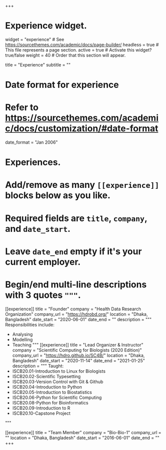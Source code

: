 +++
# Experience widget.
widget = "experience"  # See https://sourcethemes.com/academic/docs/page-builder/
headless = true  # This file represents a page section.
active = true  # Activate this widget? true/false
weight = 40  # Order that this section will appear.

title = "Experience"
subtitle = ""

# Date format for experience
#   Refer to https://sourcethemes.com/academic/docs/customization/#date-format
date_format = "Jan 2006"

# Experiences.
#   Add/remove as many `[[experience]]` blocks below as you like.
#   Required fields are `title`, `company`, and `date_start`.
#   Leave `date_end` empty if it's your current employer.
#   Begin/end multi-line descriptions with 3 quotes `"""`.
[[experience]]
  title = "Founder"
  company = "Health Data Research Organization"
  company_url = "https://hdrobd.org/"
  location = "Dhaka, Bangladesh"
  date_start = "2020-06-01"
  date_end = ""
  description = """
  Responsibilities include:
  
  * Analysing
  * Modelling
  * Teaching 
  """
[[experience]]
  title = "Lead Organizer & Instructor"
  company = "Scientific Computing for Biologists (2020 Edition)"
  company_url = "https://hdro.github.io/SC4B/"
  location = "Dhaka, Bangladesh"
  date_start = "2020-11-14"
  date_end = "2021-01-25"
  description = """
  Taught:
  * ISCB20.01-Introduction to Linux for Biologists	
  * ISCB20.02-Scientific Typesetting	
  * ISCB20.03-Version Control with Git & Github	
  * ISCB20.04-Introduction to Python	
  * ISCB20.05-Introduction to Biostatistics	
  * ISCB20.06-Python for Scientific Computing	
  * ISCB20.08-Python for Bioinformatics	
  * ISCB20.09-Introduction to R	
  * ISCB20.10-Capstone Project
  
  """


[[experience]]
  title = "Team Member"
  company = "Bio-Bio-1"
  company_url = ""
  location = "Dhaka, Bangladesh"
  date_start = "2016-06-01"
  date_end = ""
+++
